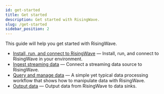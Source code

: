 ```yaml
---
id: get-started
title: Get started
description: Get started with RisingWave.
slug: /get-started
sidebar_position: 2
---
```



This guide will help you get started with RisingWave.

- [Install, run, and connect to RisingWave](install-run-connect.md) — Install, run, and connect to RisingWave in your environment.
- [Ingest streaming data](/sql/commands/sql-create-source.md) — Connect a streaming data source to RisingWave.
- [Query and manage data](query-manage-data.md) — A simple yet typical data processing workflow that shows how to manipulate data with RisingWave.
- [Output data](/sql/commands/sql-create-sink.md) — Output data from RisingWave to data sinks.

